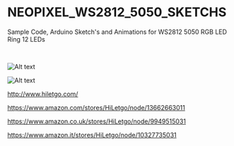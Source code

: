 # NEOPIXEL_WS2812_5050_SKETCHS

Sample Code, Arduino Sketch's and Animations for WS2812 5050 RGB LED Ring 12 LEDs 

</BR>

 ![Alt text](https://raw.githubusercontent.com/JonnyBanana/NEOPIXEL_WS2812_5050_SKETCHS/master/Sketch's/SKETCH.JPG)


 
 ![Alt text](https://giphy.com/embed/cnFGNZD72YKP8ZE3eO)
 
 
 http://www.hiletgo.com/
 
 https://www.amazon.com/stores/HiLetgo/node/13662663011
 
 https://www.amazon.co.uk/stores/HiLetgo/node/9949515031
 
 https://www.amazon.it/stores/HiLetgo/node/10327735031
